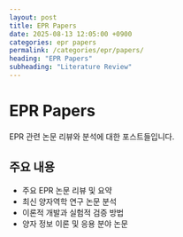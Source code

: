 ```yaml
---
layout: post
title: EPR Papers
date: 2025-08-13 12:05:00 +0900
categories: epr papers
permalink: /categories/epr/papers/
heading: "EPR Papers"
subheading: "Literature Review"
---
```


# EPR Papers

EPR 관련 논문 리뷰와 분석에 대한 포스트들입니다.

## 주요 내용
- 주요 EPR 논문 리뷰 및 요약
- 최신 양자역학 연구 논문 분석
- 이론적 개발과 실험적 검증 방법
- 양자 정보 이론 및 응용 분야 논문